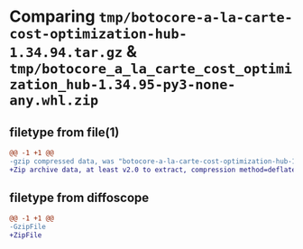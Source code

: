 # Comparing `tmp/botocore-a-la-carte-cost-optimization-hub-1.34.94.tar.gz` & `tmp/botocore_a_la_carte_cost_optimization_hub-1.34.95-py3-none-any.whl.zip`

## filetype from file(1)

```diff
@@ -1 +1 @@
-gzip compressed data, was "botocore-a-la-carte-cost-optimization-hub-1.34.94.tar", last modified: Tue Apr 30 01:01:24 2024, max compression
+Zip archive data, at least v2.0 to extract, compression method=deflate
```

## filetype from diffoscope

```diff
@@ -1 +1 @@
-GzipFile
+ZipFile
```

